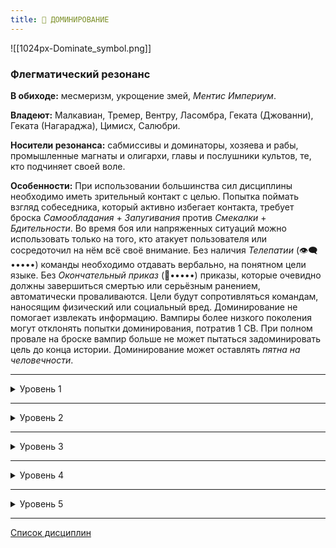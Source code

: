 ```yaml
---
title: 🔗 ДОМИНИРОВАНИЕ
---
```


![[1024px-Dominate_symbol.png]]

### Флегматический резонанс

**В обиходе:** месмеризм, укрощение змей, *Ментис Империум*.

**Владеют:** Малкавиан, Тремер, Вентру, Ласомбра, Геката (Джованни), Геката (Нагараджа), Цимисх, Салюбри.

**Носители резонанса:** сабмиссивы и доминаторы, хозяева и рабы, промышленные магнаты и олигархи, главы и послушники культов, те, кто подчиняет своей воле.

**Особенности:** При использовании большинства сил дисциплины необходимо иметь зрительный контакт с целью. Попытка поймать взгляд собеседника, который активно избегает контакта, требует броска *Самообладания* + *Запугивания* против *Смекалки* + *Бдительности*. Во время боя или напряженных ситуаций можно использовать только на того, кто атакует пользователя или сосредоточил на нём всё своё внимание. Без наличия *Телепатии* (👁‍🗨•••••) команды необходимо отдавать вербально, на понятном цели языке. Без *Окончательный приказ* (🔗•••••) приказы, которые очевидно должны завершиться смертью или серьёзным ранением, автоматически проваливаются. Цели будут сопротивляться командам, наносящим физический или социальный вред. Доминирование не помогает извлекать информацию. Вампиры более низкого поколения могут отклонять попытки доминирования, потратив 1 СВ. При полном провале на броске вампир больше не может пытаться задоминировать цель до конца истории. Доминирование может оставлять *пятна на человечности*.

___

<details>
<summary>Уровень 1</summary>

### ● Затуманить разум

- **Стоимость**: —
- **Дайспул**: *Харизма* + *Доминирование* против *Смекалки* + *Решительности*
- **Система**: Выкрикнув фразу "Забудь!", вампир заставляет цель забыть текущий момент и несколько предшествующих ему минут, оставив цель в замешательстве. Бросок не требуется против неподготовленного смертного. *Затемнение памяти* сопротивляющейся цели или другого вампира требует броска дайспула.
- **Длительность**: бесконечно

___

### ● Подчинение

- **Стоимость**: —
- **Дайспул**: *Харизма* + *Доминирование* против *Интеллект* + *Решительности*
- **Система**: Удерживая зрительный контакт, вампир может отдать простую команду (не больше короткого предложения), выполнимую за один ход. Цель должна выполнить приказ в буквальном смысле. Двусмысленные команды могут быть интерпретированы неоднозначно или не выполнены вовсе. Броска против неподготовленной цели не требуется. Применение против сопротивляющейся цели, повторное применение против той же цели или приказ, противоречащий природе цели, требуют броска.
- **Длительность**: не больше одной сцены

___

### ● Рабская преданность (⚓●)

Разуме тех, кто уже находится под ментальной властью вампира, становится более стойким к вмешательству других сородичей.

- **Источник**: Players Guide
- **Стоимость**: —
- **Дайспул**: —
- **Система**: Любая попытка третьего лица использовать *Доминирование* на персонаже, уже находящемся под влиянием *Доминирования* вампира, получает штраф в кубиках равный *Стойкости* вампира.
- **Длительность**: пассивно
</details>

___

<details>
<summary>Уровень 2</summary>

### ●● Гипноз 🍷

- **Стоимость**: одно пробуждение крови
- **Дайспул**: *Манипуляция* + *Доминирование* против *Интеллект* + *Решительности*
- **Система**: Удерживая зрительный контакт в относительной тишине, вампир может проинструктировать цель достаточно сложными командами без условных конструкций: жертва попытается выполнить их наиболее успешным образом. Бросок против неподготовленной смертной цели не требуется. Команда для сопротивляющейся цели или другого вампира, а также команда, которая идет вразрез с принципами цели, требует броска дайспулов.
- **Длительность**: до выполнения команды или до завершения сцены

___

### ●● Благосклонность домитора 🍷

- **Источник**: Players Guide
- **Стоимость**: 1 пробуждение крови
- **Дайспул**: —
- **Система**: Сложность противления тралла *Кровавых уз* увеличивается. Все броски на противление получают штраф в **3 кости**. Траллы не могут тратить *СВ* на перебрасывание костей для таких бросков. Полный провал на броске противления означает, что сила *Кровавых уз* не уменьшится в этом месяце.
- **Длительность**: 1 месяц.

___

### ●● Сумасшествие (🌒 ●●) 🍷

- **Стоимость**: одно пробуждение на сцену
- **Дайспул**: *Манипуляция* + *Доминирование* против *Самообладания* + *Интеллекта*
- **Система**: Начав с целью диалог, вампир может активировать силу. В течение сцены каждый ход вампир получает возможность незаметно атаковать цель дайспулом, нанося поверхностный урон по *СВ*. Смертный, который получает ментальную травму, переживает нервный срыв или психический срыв, природа которого зависит от резонанса. Вампир, который получает ментальную травму, должен подвергнуться компульсии на выбор пользователя силы. Если вампир желает затронуть диалогом сразу несколько целей, необходимо выполнять пробуждение крови для каждой цели.
- **Длительность**: одна сцена
</details>

___

<details>
<summary>Уровень 3</summary>

### ●●● Забывчивый ум 🍷

- **Стоимость**: одно пробуждение крови
- **Дайспул**: *Манипуляция* + *Доминирование* против *Интеллекта* + *Решительности*
- **Система**: Вампир может переписать целые пласты воспоминаний цели, удерживая зрительный контакт и внимание цели (без сторонних отвлекающих факторов). Вампир описывает новые воспоминания вербально, жертва считает их своими. Эта сила не позволяет копаться в настоящей памяти цели, а полностью заменяет ее альтернативными событиями. Каждый сдвиг на победном броске позволяет добавить или удалить одно имеющееся воспоминание. Память жертвы будет замутненной и при тщательных распросах не выдержит никакой критики. При критическом успехе вложенные воспоминания будут безупречными.
- **Длительность**: бесконечно

___

### ●●● Глубинная директива

- **Стоимость**: без дополнительной стоимости
- **Дайспул**: аналогичный *Гипнозу*, однако может выполняться втайне от игрока, лишая гарантии выполнения директивы.
- **Система**: При использовании *Гипноза* (🔗•••) Вампир может записать постгипнотичную команду, которая должна будет выполниться при наступлении определенного условия (даты, встречи, фразы). Срок действия *Глубинной директивы* никогда не истечет. Вампир может записать только одну директиву в каждую жертву.
- **Длительность**: пассивно
</details>

___

<details>
<summary>Уровень 4</summary>

### ●●●● Рационализация

- **Стоимость**: без дополнительной стоимости
- **Дайспул**: —
- **Система**: Жертвы вампира отныне верят в то, что все их совершенные под Доминированием действия были результатом их решений и желаний. Продолжительное использование этой силы может привести к серьезной ментальной травме. Если действия чрезмерно противоречили убеждениям жертвы, она может попытаться пройти проверку *Смекалки* + *Бдительности* (**5**), чтобы поставить под вопрос свое состояние и здравость рассудка.
- **Длительность**: бесконечно

___

### ●●●● Табула Раса 🍷🍷

- **Источник**: Sabbat
- **Стоимость**: 2 пробуждения крови
- **Дайспул**: *Решительность* + *Доминирование* против *Самообладания* + *Решительности*
- **Система**: Сила позволяет начисто вытереть память жертвы, оставив от её сознания бледное подобие предыдущей личности. Жертва сохраняет большую часть навыков, однако забывает свое имя, историю, переживания, друзей, семью, желания и стремления, а также *Убеждения*, *Якоря*, *Амбицию* и *Преимущества* (на усмотрение Рассказчика). 
Заклинатель пробуждает кровь, удерживая взгляд жертвы, а затем вступает в продолжительный конфликт, в рамках которого ему необходимо набрать *10 успехов* за 1 сцену. Процесс нельзя прерывать, любое отвлечение или критический успех со стороны жертвы обнуляет использование силы. Потеря памяти перманентна, но в случае бедственного положения *Якоря* жертва может восстановить часть воспоминаний, успешно пройдя проверку *Решительности* + *Самообладания* против **5**. Использование этой силы гарантированно оставляет *Пятна на человечности*.
- **Длительность**: бесконечно

___

### ●●●● Господство предков (🔗 ●● Гипноз, 🎓 ●●) 🍷

Древние вампиры, обладающие большой силой, находят возможность проявлять свою волю через Кровь, без традиционной необходимости зрительного контакта и вербального общения с своей целью. Эта сила позволяет сородича заставить потомка по Крови совершить действие от его имени, даже если в обычной ситуации цель была бы против. Вампиры инстинктивно понимают, что предок манипулирует ими, когда на них действует эта сила.

- **Источник**: Players Guide
- **Стоимость**: 1 пробуждения крови
- **Дайспул**: *Манипуляция* + *Доминирование* против *Оккультизм* + *Решительности*
- **Система**: При успешной проверке *Манипуляции* + *Доминирования* против *Решительности* + *Оккультизм*, жертва действует так, чтобы выполнить приказ предка, если если это не повлечет за собой вреда для нее самой. За каждое поколение, отделяющее пользователя этой силы от вампира, сопротивляющийся вампир получает дополнительный кубик к своему броску. Например, если вампир девятого поколения попытается использовать эту силу на потомка одиннадцатого поколения, потомок получает два дополнительных кубика защиты. Сила не требует ни зрительного контакта, ни словесной команды — просьба беззвучно передается от Крови к Крови — но на нее распространяются все остальные ограничения Доминирования.
- **Длительность**: до выполнения команды или до завершения сцены.

___

### ●●●● Вживление страсти (👑 ●) 🍷

Вампир обладает способностью изменять саму личность или взгляды субъекта, по крайней мере, на время. В то время как другие способности позволяют им управлять бездумными жертвами, эта сила позволяет им изменять намерения или страсти жертвы. Они могут заставить человека возжелать незнакомца, бросить свою семью, не доверять собственным убеждениям или просто захотеть пива. Вампиры, использующие эту силу без разбора, часто оказываются отвергнутыми их окружением, будь то от презрения или от страха.

- **Источник**: Players Guide
- **Стоимость**: 1 пробуждения крови
- **Дайспул**: *Манипуляция* + *Доминирование* против *Самообладание* + *Решительности*
- **Система**: Проверка не требуется против неподготовленной смертной жертвы, но подготовленный смертный или другой вампир требует проверки *Манипуляции* + *Доминирования* против *Самообладания* + *Решительности*. Радикальные изменения в основных убеждениях — заставить вегана жаждать стейк или, например, сделать пацифиста жестоким — также позволяют жертве активно сопротивляться, даже если это неподготовленный смертный. Внушение остается в силе в течение одной сцены, после чего жертва вырывается из него.
- **Длительность**: одна сцена
</details>

___

<details>
<summary>Уровень 5</summary>

### ●●●●● Массовая манипуляция (X+🍷)

- **Стоимость**: стоимость дисциплины + одно дополнительное пробуждение
- **Дайспул**: —
- **Система**: Теперь вампир может применять свои способности Доминирования на целые собрания людей или даже на группы вампиров. Все цели должны видеть глаза этого вампира. Любой необходимый бросок делается против сильнейшего из противников.
- **Длительность**: в зависимости от первичной силы

___

### ●●●●● Смертный приговор

- **Стоимость**: без дополнительной стоимости, но потенциально оставляет множество пятен на *Человечности*
- **Дайспул**: —
- **Система**: Теперь вампир может обходить инстинкты самосохранения жертв и отдавать команды, которые приводят ко вреду или смерти цели. Подобные приказы теперь не проваливаются автоматически, а приводят к броску вампира против жертвы.
- **Длительность**: пассивно
</details>

___

[Список дисциплин](index.md)